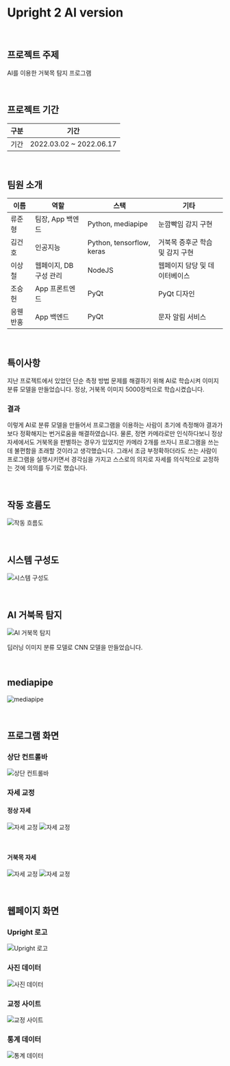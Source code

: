 # Upright 2 AI version

<br>

## 프로젝트 주제
AI를 이용한 거북목 탐지 프로그램

<br>
  
## 프로젝트 기간
| 구분 | 기간 |
| -- | -- |
| 기간 | 2022.03.02 ~ 2022.06.17 |

<br>

## 팀원 소개
| 이름    | 역할         | 스택       | 기타                            |
|---------|--------------|------------|---------------------------------|
| 류준형   | 팀장, App 백엔드  | Python, mediapipe|  눈깜빡임 감지 구현 |
| 김건호   | 인공지능 | Python, tensorflow, keras  | 거북목 증후군 학습 및 감지 구현 |
| 이상철   |  웹페이지, DB 구성 관리   | NodeJS  | 웹페이지 담당 및 데이터베이스 |
| 조승헌   | App 프론트엔드   | PyQt        | PyQt 디자인 |
| 응웬반홍   | App 백엔드   | PyQt        | 문자 알림 서비스 |

<br>

## 특이사항

지난 프로젝트에서 있었던 단순 측정 방법 문제를 해결하기 위해 AI로 학습시켜 이미지 분류 모델을 만들었습니다. 정상, 거북목 이미지 5000장씩으로 학습시켰습니다.


### 결과
이렇게 AI로 분류 모델을 만들어서 프로그램을 이용하는 사람이 초기에 측정해야 결과가 보다 정확해지는 번거로움을 해결하였습니다. 물론, 정면 카메라로만 인식하다보니 정상 자세에서도 거북목을 판별하는 경우가 있었지만 카메라 2개를 쓰자니 프로그램을 쓰는데 불편함을 초래할 것이라고 생각했습니다. 그래서 조금 부정확하더라도 쓰는 사람이 프로그램을 실행시키면서 경각심을 가지고 스스로의 의지로 자세를 의식적으로 교정하는 것에 의의를 두기로 했습니다.

<br>

## 작동 흐름도
![작동 흐름도](img/작동%20흐름도.png)


<br>

## 시스템 구성도
![시스템 구성도](img/시스템%20구성도.png)


<br>

## AI 거북목 탐지
![AI 거북목 탐지](img/AI%20거북목%20탐지.png)

딥러닝 이미지 분류 모델로 CNN 모델을 만들었습니다.

<br>

## mediapipe
![mediapipe](img/mediapipe%20좌표%20인식.png)

<br>

## 프로그램 화면
### 상단 컨트롤바
![상단 컨트롤바](img/상단%20컨트롤바.png)

### 자세 교정
#### 정상 자세
![자세 교정](img/정상1.png)
![자세 교정](img/정상2.png)

<br>

#### 거북목 자세
![자세 교정](img/거북목1.png)
![자세 교정](img/거북목2.png)



<br> 

## 웹페이지 화면
### Upright 로고
![Upright 로고](img/Upright%20로고.png)

### 사진 데이터
![사진 데이터](img/사진%20데이터.png)

### 교정 사이트
![교정 사이트](img/교정%20사이트.png)

### 통계 데이터
![통계 데이터](img/통계.png)
